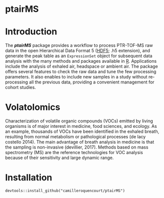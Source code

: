 # ptairMS

# Introduction
The _**ptairMS**_ package provides a workflow to process PTR-TOF-MS raw data in the open Hierarchical Data Format 5 ([HDF5](https://www.hdfgroup.org/); .h5 extension), and generate the peak table as an `ExpressionSet` object for subsequent data analysis with the many methods and packages available in [R](https://www.r-project.org/). Applications include the analysis of exhaled air, headspace or ambient air. The package offers several features to check the raw data and tune the few processing parameters. It also enables to include new samples in a study without re-processing all the previous data, providing a convenient management for cohort studies. 

# Volatolomics
Characterization of volatile organic compounds (VOCs) emitted by living organisms is of major interest in medicine, food sciences, and ecology. As an example, thousands of VOCs have been identified in the exhaled breath, resulting from normal metabolism or pathological processes (de lacy costello 2014). The main advantage of breath analysis in medicine is that the sampling is non-invasive (devillier, 2017). Methods based on mass spectrometry (MS) are the reference technologies for VOC analysis because of their sensitivity and large dynamic range.

# Installation 

`devtools::install_github("camilleroquencourt/ptairMS")`
